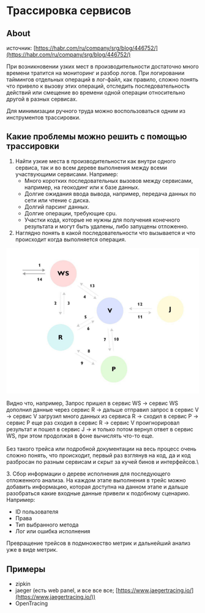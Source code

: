 # Трассировка сервисов

## About

источник: [https://habr.com/ru/company/srg/blog/446752/](https://habr.com/ru/company/srg/blog/446752/)

При возникновении узких мест в производительности достаточно много времени тратится на мониторинг и разбор логов. При логировании таймингов отдельных операций в лог-файл, как правило, сложно понять что привело к вызову этих операций, отследить последовательность действий или смещение во времени одной операции относительно другой в разных сервисах.

Для минимизации ручного труда можно воспользоваться одним из инструментов трассировки.

## Какие проблемы можно решить с помощью трассировки

1. Найти узкие места в производительности как внутри одного сервиса, так и во всем дереве выполнения между всеми участвующими сервисами. Например:
   * Много коротких последовательных вызовов между сервисами, например, на геокодинг или к базе данных.
   * Долгие ожидания ввода вывода, например, передача данных по сети или чтение с диска.
   * Долгий парсинг данных.
   * Долгие операции, требующие cpu.
   * Участки кода, которые не нужны для получения конечного результата и могут быть удалены, либо запущены отложенно.
2. Наглядно понять в какой последовательности что вызывается и что происходит когда выполняется операция.

![](<../../.gitbook/assets/изображение (6) (1).png>)

Видно что, например, Запрос пришел в сервис WS -> сервис WS дополнил данные через сервис R -> дальше отправил запрос в сервис V -> сервис V загрузил много данных из сервиса R -> сходил в сервис P -> сервис Р еще раз сходил в сервис R -> сервис V проигнорировал результат и пошел в сервис J -> и только потом вернул ответ в сервис WS, при этом продолжая в фоне вычислять что-то еще.\
\
&#x20;Без такого трейса или подробной документации на весь процесс очень сложно понять, что происходит, первый раз взглянув на код, да и код разбросан по разным сервисам и скрыт за кучей бинов и интерфейсов.\


3\. Сбор информации о дереве исполнения для последующего отложенного анализа. На каждом этапе выполнения в трейс можно добавить информацию, которая доступна на данном этапе и дальше разобраться какие входные данные привели к подобному сценарию. Например:

* ID пользователя
* Права
* Тип выбранного метода
* Лог или ошибка исполнения

Превращение трейсов в подмножество метрик и дальнейший анализ уже в виде метрик.

## Примеры

* zipkin
* jaeger (есть web panel, и все все все; [https://www.jaegertracing.io/](https://www.jaegertracing.io/))
* OpenTracing
